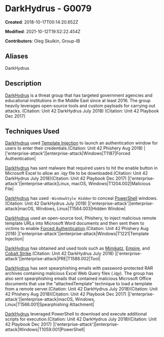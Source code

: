 # DarkHydrus - G0079

**Created**: 2018-10-17T00:14:20.652Z

**Modified**: 2021-10-12T19:52:22.454Z

**Contributors**: Oleg Skulkin, Group-IB

## Aliases

DarkHydrus

## Description

[DarkHydrus](https://attack.mitre.org/groups/G0079) is a threat group that has targeted government agencies and educational institutions in the Middle East since at least 2016. The group heavily leverages open-source tools and custom payloads for carrying out attacks. (Citation: Unit 42 DarkHydrus July 2018) (Citation: Unit 42 Playbook Dec 2017)

## Techniques Used


[DarkHydrus](https://attack.mitre.org/groups/G0079) used [Template Injection](https://attack.mitre.org/techniques/T1221) to launch an authentication window for users to enter their credentials.(Citation: Unit 42 Phishery Aug 2018)
|['enterprise-attack']|enterprise-attack|Windows|T1187|Forced Authentication|


[DarkHydrus](https://attack.mitre.org/groups/G0079) has sent malware that required users to hit the enable button in Microsoft Excel to allow an .iqy file to be downloaded.(Citation: Unit 42 DarkHydrus July 2018)(Citation: Unit 42 Playbook Dec 2017)
|['enterprise-attack']|enterprise-attack|Linux, macOS, Windows|T1204.002|Malicious File|


[DarkHydrus](https://attack.mitre.org/groups/G0079) has used <code>-WindowStyle Hidden</code> to conceal [PowerShell](https://attack.mitre.org/techniques/T1059/001) windows. (Citation: Unit 42 DarkHydrus July 2018)
|['enterprise-attack']|enterprise-attack|macOS, Windows, Linux|T1564.003|Hidden Window|


[DarkHydrus](https://attack.mitre.org/groups/G0079) used an open-source tool, Phishery, to inject malicious remote template URLs into Microsoft Word documents and then sent them to victims to enable [Forced Authentication](https://attack.mitre.org/techniques/T1187).(Citation: Unit 42 Phishery Aug 2018)
|['enterprise-attack']|enterprise-attack|Windows|T1221|Template Injection|


[DarkHydrus](https://attack.mitre.org/groups/G0079) has obtained and used tools such as [Mimikatz](https://attack.mitre.org/software/S0002), [Empire](https://attack.mitre.org/software/S0363), and [Cobalt Strike](https://attack.mitre.org/software/S0154).(Citation: Unit 42 DarkHydrus July 2018)
|['enterprise-attack']|enterprise-attack|PRE|T1588.002|Tool|


[DarkHydrus](https://attack.mitre.org/groups/G0079) has sent spearphishing emails with password-protected RAR archives containing malicious Excel Web Query files (.iqy). The group has also sent spearphishing emails that contained malicious Microsoft Office documents that use the “attachedTemplate” technique to load a template from a remote server.(Citation: Unit 42 DarkHydrus July 2018)(Citation: Unit 42 Phishery Aug 2018)(Citation: Unit 42 Playbook Dec 2017)
|['enterprise-attack']|enterprise-attack|macOS, Windows, Linux|T1566.001|Spearphishing Attachment|


[DarkHydrus](https://attack.mitre.org/groups/G0079) leveraged PowerShell to download and execute additional scripts for execution.(Citation: Unit 42 DarkHydrus July 2018)(Citation: Unit 42 Playbook Dec 2017)
|['enterprise-attack']|enterprise-attack|Windows|T1059.001|PowerShell|

